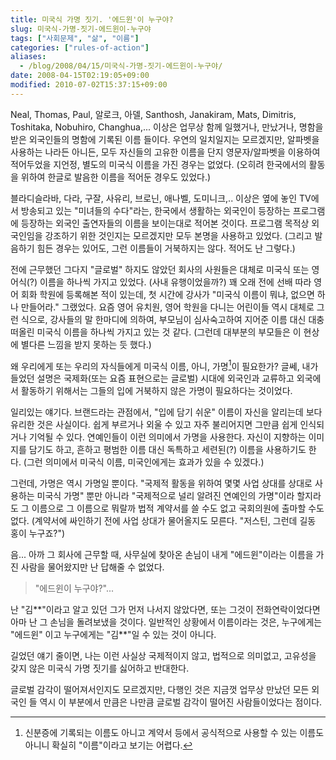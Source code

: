 ```yaml
---
title: 미국식 가명 짓기. '에드윈'이 누구야?
slug: 미국식-가명-짓기-에드윈이-누구야
tags: ["사회문제", "삶", "이름"]
categories: ["rules-of-action"]
aliases:
  - /blog/2008/04/15/미국식-가명-짓기-에드윈이-누구야/
date: 2008-04-15T02:19:05+09:00
modified: 2010-07-02T15:37:15+09:00
---
```

Neal, Thomas, Paul, 알로크, 아델, Santhosh, Janakiram, Mats, Dimitris,
Toshitaka, Nobuhiro, Changhua,...  이상은 업무상 함께 일했거나, 만났거나,
명함을 받은 외국인들의 명함에 기록된 이름 들이다. 우연의 일치일지는
모르겠지만, 알파벳을 사용하는 나라든 아니든, 모두 자신들의 고유한 이름을
단지 영문자/알파벳을 이용하여 적어두었을 지언정, 별도의 미국식 이름을 가진
경우는 없었다. (오히려 한국에서의 활동을 위하여 한글로 발음한 이름을
적어둔 경우도 있었다.)

블라디슬라바, 다라, 구잘, 사유리, 브로닌, 애나벨, 도미니크,.. 이상은 옆에
놓인 TV에서 방송되고 있는 "미녀들의 수다"라는, 한국에서 생활하는 외국인이
등장하는 프로그램에 등장하는 외국인 출연자들의 이름을 보이는대로 적어본
것이다. 프로그램 목적상 외국인임을 강조하기 위한 것인지는 모르겠지만 모두
본명을 사용하고 있었다. (그리고 발음하기 힘든 경우는 있어도, 그런 이름들이
거북하지는 않다. 적어도 난 그렇다.)

전에 근무했던 그다지 "글로벌" 하지도 않았던 회사의 사원들은 대체로 미국식
또는 영어식(?) 이름을 하나씩 가지고 있었다. (사내 유행이었을까?) 꽤 오래
전에 선배 따라 영어 회화 학원에 등록해본 적이 있는데, 첫 시간에 강사가
"미국식 이름이 뭐냐, 없으면 하나 만들어라." 그랬었다. 요즘 영어 유치원,
영어 학원을 다니는 어린이들 역시 대체로 그런 식으로, 강사들의 말 한마디에
의하여, 부모님이 심사숙고하여 지어준 이름 대신 대충 떠올린 미국식 이름을
하나씩 가지고 있는 것 같다. (그런데 대부분의 부모들은 이 현상에 별다른
느낌을 받지 못하는 듯 했다.)

왜 우리에게 또는 우리의 자식들에게 미국식 이름, 아니, 가명[^1]이 필요한가?
글쎄, 내가 들었던 설명은 국제화(또는 요즘 표현으로는 글로벌) 시대에 외국인과
교류하고 외국에서 활동하기 위해서는 그들의 입에 거북하지 않은 가명이
필요하다는 것이었다.

[^1]: 신분증에 기록되는 이름도 아니고 계약서 등에서 공식적으로 사용할 수
      있는 이름도 아니니 확실히 "이름"이라고 보기는 어렵다.

일리있는 얘기다. 브랜드라는 관점에서, "입에 담기 쉬운" 이름이 자신을
알리는데 보다 유리한 것은 사실이다. 쉽게 부르거나 외울 수 있고 자주
불리어지면 그만큼 쉽게 인식되거나 기억될 수 있다. 연예인들이 이런 의미에서
가명을 사용한다. 자신이 지향하는 이미지를 담기도 하고, 흔하고 평범한 이름
대신 독특하고 세련된(?) 이름을 사용하기도 한다. (그런 의미에서 미국식
이름, 미국인에게는 효과가 있을 수 있겠다.)

그런데, 가명은 역시 가명일 뿐이다. "국제적 활동을 위하여 몇몇 사업 상대를
상대로 사용하는 미국식 가명" 뿐만 아니라 "국제적으로 널리 알려진 연예인의
가명"이라 할지라도 그 이름으로 그 이름으로 뭐랄까 법적 계약서를 쓸 수도
없고 국회의원에 출마할 수도 없다. (계약서에 싸인하기 전에 사업 상대가
물어올지도 모른다. "저스틴, 그런데 길동 홍이 누구죠?")

음... 아까 그 회사에 근무할 때, 사무실에 찾아온 손님이 내게 "에드윈"이라는
이름을 가진 사람을 물어왔지만 난 답해줄 수 없었다.

> "에드윈이 누구야?"...

난 "김\*\*"이라고 알고 있던 그가 먼저 나서지 않았다면, 또는 그것이
전화연락이었다면 아마 난 그 손님을 돌려보냈을 것이다. 일반적인 상황에서
이름이라는 것은, 누구에게는 "에드윈" 이고 누구에게는 "김\*\*"일 수 있는
것이 아니다.

길었던 얘기 줄이면, 나는 이런 사실상 국제적이지 않고, 법적으로 의미없고,
고유성을 갖지 않은 미국식 가명 짓기를 싫어하고 반대한다.

글로벌 감각이 떨어져서인지도 모르겠지만, 다행인 것은 지금껏 업무상 만났던
모든 외국인 들 역시 이 부분에서 만큼은 나만큼 글로벌 감각이 떨어진
사람들이었다는 점이다.


